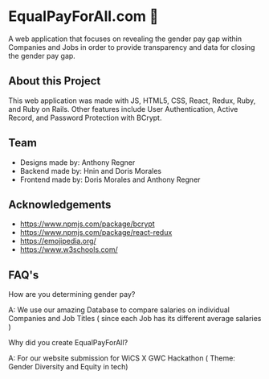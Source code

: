 # EqualPayForAll.com 💸

A web application that focuses on revealing the gender pay gap within Companies and Jobs in order to provide transparency and data for closing the gender pay gap.

## About this Project 

This web application was made with JS, HTML5, CSS, React, Redux, Ruby, and Ruby on Rails. Other features include User Authentication, Active Record, and Password Protection with BCrypt.

## Team

* Designs made by: Anthony Regner
* Backend made by: Hnin and Doris Morales
* Frontend made by: Doris Morales and Anthony Regner 

## Acknowledgements

* https://www.npmjs.com/package/bcrypt
* https://www.npmjs.com/package/react-redux 
* https://emojipedia.org/
* https://www.w3schools.com/ 

## FAQ's

How are you determining gender pay? 

A: We use our amazing Database to compare salaries on individual Companies and Job Titles ( since each Job has its different average salaries )

Why did you create EqualPayForAll?

A: For our website submission for WiCS X GWC Hackathon ( Theme: Gender Diversity and Equity in tech)



